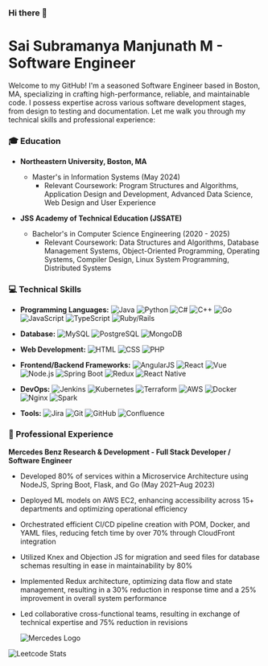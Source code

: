 ### Hi there 👋

<!--
**MssManjunath/MssManjunath** is a ✨ _special_ ✨ repository because its `README.md` (this file) appears on your GitHub profile.

Here are some ideas to get you started:

- 🔭 I’m currently working on ...
- 🌱 I’m currently learning ...
- 👯 I’m looking to collaborate on ...
- 🤔 I’m looking for help with ...
- 💬 Ask me about ...
- 📫 How to reach me: ...
- 😄 Pronouns: ...
- ⚡ Fun fact: ...
-->

# Sai Subramanya Manjunath M - Software Engineer

Welcome to my GitHub! I'm a seasoned Software Engineer based in Boston, MA, specializing in crafting high-performance, reliable, and maintainable code. I possess expertise across various software development stages, from design to testing and documentation. Let me walk you through my technical skills and professional experience:

### 🎓 Education
- **Northeastern University, Boston, MA**
  - Master's in Information Systems (May 2024)
    - Relevant Coursework: Program Structures and Algorithms, Application Design and Development, Advanced Data Science, Web Design and User Experience

- **JSS Academy of Technical Education (JSSATE)**
  - Bachelor's in Computer Science Engineering (2020 - 2025)
    - Relevant Coursework: Data Structures and Algorithms, Database Management Systems, Object-Oriented Programming, Operating Systems, Compiler Design, Linux System Programming, Distributed Systems

### 💻 Technical Skills
- **Programming Languages:** 
  ![Java](https://img.shields.io/badge/-Java-007396?style=for-the-badge&logo=java&logoColor=white)
  ![Python](https://img.shields.io/badge/-Python-3776AB?style=for-the-badge&logo=python&logoColor=white)
  ![C#](https://img.shields.io/badge/-C%23-239120?style=for-the-badge&logo=c-sharp&logoColor=white)
  ![C++](https://img.shields.io/badge/-C++-00599C?style=for-the-badge&logo=c%2B%2B&logoColor=white)
  ![Go](https://img.shields.io/badge/-Go-00ADD8?style=for-the-badge&logo=go&logoColor=white)
  ![JavaScript](https://img.shields.io/badge/-JavaScript-F0DB4F?style=for-the-badge&logo=javascript&logoColor=black)
  ![TypeScript](https://img.shields.io/badge/-TypeScript-3178C6?style=for-the-badge&logo=typescript&logoColor=white)
  ![Ruby/Rails](https://img.shields.io/badge/-Ruby/Rails-CC0000?style=for-the-badge&logo=ruby&logoColor=white)

- **Database:** 
  ![MySQL](https://img.shields.io/badge/-MySQL-4479A1?style=for-the-badge&logo=mysql&logoColor=white)
  ![PostgreSQL](https://img.shields.io/badge/-PostgreSQL-336791?style=for-the-badge&logo=postgresql&logoColor=white)
  ![MongoDB](https://img.shields.io/badge/-MongoDB-47A248?style=for-the-badge&logo=mongodb&logoColor=white)

- **Web Development:** 
  ![HTML](https://img.shields.io/badge/-HTML-E34C26?style=for-the-badge&logo=html5&logoColor=white)
  ![CSS](https://img.shields.io/badge/-CSS-264de4?style=for-the-badge&logo=css3&logoColor=white)
  ![PHP](https://img.shields.io/badge/-PHP-777BB4?style=for-the-badge&logo=php&logoColor=white)

- **Frontend/Backend Frameworks:** 
  ![AngularJS](https://img.shields.io/badge/-AngularJS-E23237?style=for-the-badge&logo=angularjs&logoColor=white)
  ![React](https://img.shields.io/badge/-React-61DBFB?style=for-the-badge&logo=react&logoColor=black)
  ![Vue](https://img.shields.io/badge/-Vue-42b883?style=for-the-badge&logo=vue.js&logoColor=white)
  ![Node.js](https://img.shields.io/badge/-Node.js-3C873A?style=for-the-badge&logo=node.js&logoColor=white)
  ![Spring Boot](https://img.shields.io/badge/-Spring%20Boot-6DB33F?style=for-the-badge&logo=spring-boot&logoColor=white)
  ![Redux](https://img.shields.io/badge/-Redux-764ABC?style=for-the-badge&logo=redux&logoColor=white)
  ![React Native](https://img.shields.io/badge/-React%20Native-61DAFB?style=for-the-badge&logo=react&logoColor=black)

- **DevOps:** 
  ![Jenkins](https://img.shields.io/badge/-Jenkins-D24939?style=for-the-badge&logo=jenkins&logoColor=white)
  ![Kubernetes](https://img.shields.io/badge/-Kubernetes-326CE5?style=for-the-badge&logo=kubernetes&logoColor=white)
  ![Terraform](https://img.shields.io/badge/-Terraform-7B42BC?style=for-the-badge&logo=terraform&logoColor=white)
  ![AWS](https://img.shields.io/badge/-AWS-232F3E?style=for-the-badge&logo=amazon-aws&logoColor=white)
  ![Docker](https://img.shields.io/badge/-Docker-2496ED?style=for-the-badge&logo=docker&logoColor=white)
  ![Nginx](https://img.shields.io/badge/-Nginx-269539?style=for-the-badge&logo=nginx&logoColor=white)
  ![Spark](https://img.shields.io/badge/-Spark-E25A1C?style=for-the-badge&logo=apache-spark&logoColor=white)

- **Tools:** 
  ![Jira](https://img.shields.io/badge/-Jira-0052CC?style=for-the-badge&logo=jira&logoColor=white)
  ![Git](https://img.shields.io/badge/-Git-F05032?style=for-the-badge&logo=git&logoColor=white)
  ![GitHub](https://img.shields.io/badge/-GitHub-181717?style=for-the-badge&logo=github&logoColor=white)
  ![Confluence](https://img.shields.io/badge/-Confluence-172B4D?style=for-the-badge&logo=confluence&logoColor=white)

### 💼 Professional Experience
**Mercedes Benz Research & Development - Full Stack Developer / Software Engineer**
- Developed 80% of services within a Microservice Architecture using NodeJS, Spring Boot, Flask, and Go (May 2021–Aug 2023)
- Deployed ML models on AWS EC2, enhancing accessibility across 15+ departments and optimizing operational efficiency
- Orchestrated efficient CI/CD pipeline creation with POM, Docker, and YAML files, reducing fetch time by over 70% through CloudFront integration
- Utilized Knex and Objection JS for migration and seed files for database schemas resulting in ease in maintainability by 80%
- Implemented Redux architecture, optimizing data flow and state management, resulting in a 30% reduction in response time and a 25% improvement in overall system performance
- Led collaborative cross-functional teams, resulting in exchange of technical expertise and 75% reduction in revisions

  ![Mercedes Logo](https://upload.wikimedia.org/wikipedia/commons/thumb/3/30/Mercedes-Benz_Logo.png/200px-Mercedes-Benz_Logo.png)



![Leetcode Stats](https://leetcard.jacoblin.cool/saimmanjunath)
